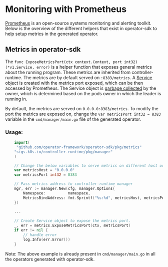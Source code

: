 # Monitoring with Prometheus

[Prometheus][prometheus] is an open-source systems monitoring and alerting toolkit. Below is the overview of the different helpers that exist in operator-sdk to help setup metrics in the generated operator.

## Metrics in operator-sdk

The `func ExposeMetricsPort(ctx context.Context, port int32) (*v1.Service, error)` is a helper function that exposes general metrics about the running program. These metrics are inherited from controller-runtime. The metrics are by default served on `:8383/metrics`. A [Service][service] object is created with the metrics port exposed, which can be then accessed by Prometheus. The Service object is [garbage collected][gc] by the owner, which is determined based on the pods owner in which the leader is running in.

By default, the metrics are served on `0.0.0.0:8383/metrics`. To modify the port the metrics are exposed on, change the `var metricsPort int32 = 8383` variable in the `cmd/manager/main.go` file of the generated operator.

### Usage:

```go
    import(
     "github.com/operator-framework/operator-sdk/pkg/metrics"
	"sigs.k8s.io/controller-runtime/pkg/manager"
    )

    // Change the below variables to serve metrics on different host or port.
    var metricsHost = "0.0.0.0"
    var metricsPort int32 = 8383

    // Pass metrics address to controller-runtime manager
	mgr, err := manager.New(cfg, manager.Options{
		Namespace:          namespace,
		MetricsBindAddress: fmt.Sprintf("%s:%d", metricsHost, metricsPort),
	})
	
    ...

	// Create Service object to expose the metrics port.
	_, err = metrics.ExposeMetricsPort(ctx, metricsPort)
	if err != nil {
        // handle error
		log.Info(err.Error())
	}
```

Note: The above example is already present in `cmd/manager/main.go` in all the operators generated with operator-sdk.

[prometheus]: https://prometheus.io/
[service]: https://kubernetes.io/docs/concepts/services-networking/service/
[gc]: https://kubernetes.io/docs/concepts/workloads/controllers/garbage-collection/#owners-and-dependents

